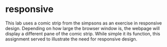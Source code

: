 <h1> responsive </h1> 
This lab uses a comic strip from the simpsons as an exercise in responsive design. Depending on how large the browser window is, the webpage will display a different pane of the comic strip. While simple it its function, this assignment served to illustrate the need for responsive design.
